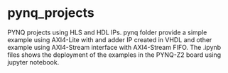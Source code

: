 # pynq_projects
 PYNQ projects using HLS and HDL IPs.
 pynq folder provide a simple example using AXI4-Lite with and adder IP created in VHDL and other example using AXI4-Stream interface with AXI4-Stream FIFO.
 The .ipynb files shows the deployment of the examples in the PYNQ-Z2 board using jupyter notebook.  
